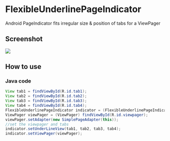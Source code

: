 # FlexibleUnderlinePageIndicator
Android PageIndicator fits irregular size & position of tabs for a ViewPager

## Screenshot
![](https://github.com/BakerJQ/FlexibleUnderlinePageIndicator/blob/master/Screenshots/show.gif)

## How to use
### Java code
```java
View tab1 = findViewById(R.id.tab1);
View tab2 = findViewById(R.id.tab2);
View tab3 = findViewById(R.id.tab3);
View tab4 = findViewById(R.id.tab4);
FlexibleUnderlinePageIndicator indicator = (FlexibleUnderlinePageIndicator) findViewById(R.id.indicator);
ViewPager viewPager = (ViewPager) findViewById(R.id.viewpager);
viewPager.setAdapter(new SimplePageAdapter(this));
//set the viewpager and tabs
indicator.setUnderLineView(tab1, tab2, tab3, tab4);
indicator.setViewPager(viewPager);
```
